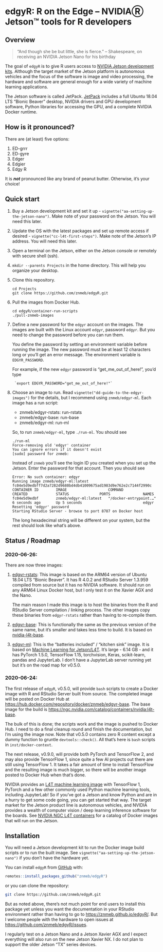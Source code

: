 edgyR: R on the Edge – NVIDIAⓇ Jetson™ tools for R developers
================

## Overview

> “And though she be but little, she is fierce.” – Shakespeare, on
> receiving an NVIDIA Jetson Nano for his birthday

The goal of `edgyR` is to give R users access to [NVIDIA Jetson
development
kits](https://developer.nvidia.com/embedded/develop/hardware). Although
the target market of the Jetson platform is autonomous vehicles and the
focus of the software is image and video processing, the hardware and
software are general enough for a wide variety of machine learning
applications.

The Jetson software is called JetPack.
[JetPack](https://developer.nvidia.com/embedded/jetpack) includes a full
Ubuntu 18.04 LTS “Bionic Beaver” desktop, NVIDIA drivers and GPU
development software, Python libraries for accessing the GPU, and a
complete NVIDIA Docker runtime.

## How is it pronounced?

There are (at least) five options:

1.  ED-grrr
2.  ED-gyre
3.  Edger
4.  Edgier
5.  Edgy R

It is ***not*** pronounced like any brand of peanut butter. Otherwise,
it’s your choice\!

## Quick start

1.  Buy a Jetson development kit and set it up -
    `vignette("aa-setting-up-the-jetson-nano")`. Make note of your
    password on the Jetson. You will need this later.

2.  Update the OS with the latest packages and set up remote access if
    desired - `vignette("cc-l4t-first-steps")`. Make note of the
    Jetson’s IP address. You will need this later.

3.  Open a terminal on the Jetson, either on the Jetson console or
    remotely with secure shell (ssh).

4.  `mkdir --parents Projects` in the home directory. This will help you
    organize your desktop.

5.  Clone this repository.
    
        cd Projects
        git clone https://github.com/znmeb/edgyR.git

6.  Pull the images from Docker Hub.
    
        cd edgyR/container-run-scripts
        ./pull-znmeb-images

7.  Define a new password for the `edgyr` account on the images. The
    images are built with the Linux account `edgyr`, password `edgyr`.
    But you need to change the password before you can run them.
    
    You define the password by setting an environment variable before
    running the image. The new password must be at least 12 characters
    long or you’ll get an error message. The environment variable is
    `EDGYR_PASSWORD`.
    
    For example, if the new `edgyr` password is
    “get\_me\_out\_of\_here\!”, you’d type
    
    ``` 
     `export EDGYR_PASSWORD="get_me_out_of_here!"`
    ```

8.  Choose an image to run. Read
    `vignette("dd-guide-to-the-edgyr-images")` for the details, but I
    recommend using `znmeb/edgyr-ml`. Each image has a run script:
    
      - znmeb/edgyr-rstats: run-rstats
      - znmeb/edgyr-base: run-base
      - znmeb/edgyr-ml: run-ml
    
    So, to run `znmeb/edgyr-ml`, type `./run-ml`. You should see
    
        ./run-ml 
        Force-removing old 'edgyr' container
        You can ignore errors if it doesn't exist
        [sudo] password for znmeb: 
    
    Instead of `znmeb` you’ll see the login ID you created when you set
    up the Jetson. Enter the password for that account. Then you should
    see
    
        Error: No such container: edgyr
        Running image znmeb/edgyr-ml:latest
        fc04e5d9edbff7d2a7282d9680bd4db41009675ad1983d9e762e2c7144f2990c
        CONTAINER ID        IMAGE                   COMMAND                  CREATED             STATUS              PORTS               NAMES
        fc04e5d9edbf        znmeb/edgyr-ml:latest   "/docker-entrypoint.…"   6 seconds ago       Up 5 seconds                            edgyr
        Resetting 'edgyr' password
        Starting RStudio Server - browse to port 8787 on Docker host
    
    The long hexadecimal string will be different on your system, but
    the rest should look like what’s above.

## Status / Roadmap

### 2020-06-26:

There are now three images:

1.  [edgyr-rstats](https://hub.docker.com/repository/docker/znmeb/edgyr-rstats):
    This image is based on the ARM64 version of Ubuntu 18.04 LTS “Bionic
    Beaver”. It has R 4.0.2 and RStudio Server 1.3.959 compiled from
    source but it has no NVIDIA software. It should run on any ARM64
    Linux Docker host, but I only test it on the Xavier AGX and the
    Nano.
    
    The main reason I made this image is to host the binaries from the R
    and RStudio Server compilation / linking process. The other images
    copy these binaries from `edgyr-rstats` rather than having to
    re-compile them.

2.  [edgyr-base](https://hub.docker.com/repository/docker/znmeb/edgyr-base):
    This is functionally the same as the previous version of the same
    name, but it’s smaller and takes less time to build. It is based on
    [nvidia-l4t-base](https://ngc.nvidia.com/catalog/containers/nvidia:l4t-base).

3.  [edgyr-ml](https://hub.docker.com/repository/docker/znmeb/edgyr-ml):
    This is the “batteries included” / “kitchen sink” image. It is based
    on [Machine Learning for
    Jetson/L4T](https://ngc.nvidia.com/catalog/containers/nvidia:l4t-ml).
    It’s large - 6.14 GB - and it has PyTorch 1.5.0, TensorFlow 1.15,
    torchvision, Keras, scikit-learn, pandas and JupyterLab. I don’t
    have a JupyterLab server running yet but it’s on the road map for
    v0.5.0.

### 2020-06-24:

The first release of `edgyR`, v0.5.0, will provide `bash` scripts to
create a Docker image with R and RStudio Server built from source. The
completed image will be posted on Docker Hub at
<https://hub.docker.com/repository/docker/znmeb/edgyr-base>. The base
image for the build is
<https://ngc.nvidia.com/catalog/containers/nvidia:l4t-base>.

The bulk of this is done; the scripts work and the image is pushed to
Docker Hub. I need to do a final cleanup round and finish the
documentation, but I’m using the image now. Note that v0.5.0 contains
zero R content except a dummy function to gruntle `devtools::check()`.
All that’s here is `bash` scripts in `inst/docker-context`.

The next release, v0.9.0, will provide both PyTorch and TensorFlow 2,
and may also provide TensorFlow 1, since quite a few AI projects out
there are still using TensorFlow 1. It takes a fair amount of time to
install TensorFlow and the resulting image is much bigger, so there will
be another image posted to Docker Hub when that’s done.

NVIDIA provides an [L4T machine learning
image](https://ngc.nvidia.com/catalog/containers/nvidia:l4t-ml) with
TensorFlow 1, PyTorch and a few other commonly used Python machine
learning tools, including JupyterLab\! So if you’ve got a Jetson and
know Python and are in a hurry to get some code going, you can get
started that way. The target market for the Jetson product line is
autonomous vehicles, and NVIDIA provides a wealth of computer vision /
deep learning inference software for the boards. See [NVIDIA NGC L4T
containers](https://ngc.nvidia.com/catalog/containers?orderBy=modifiedDESC&pageNumber=0&query=l4t&quickFilter=containers&filters=)
for a catalog of Docker images that will run on the Jetson.

## Installation

You will need a Jetson development kit to run the Docker image build
scripts or to run the built image. See
`vignette("aa-setting-up-the-jetson-nano")` if you don’t have the
hardware yet.

You can install `edgyR` from [GitHub](https://github.com/znmeb/edgyR)
with:

``` r
remotes::install_packages_github("znmeb/edgyR")
```

or you can clone the repository:

``` bash
git clone https://github.com/znmeb/edgyR.git
```

But as noted above, there’s not much point for end users to install this
package yet unless you want the documentation in your RStudio
environment rather than having to go to
<https://znmeb.github.io/edgyR/>. But I welcome people with the hardware
to open issues at <https://github.com/znmeb/edgyR/issues>.

I regularly test on a Jetson Nano and a Jetson Xavier AGX and I expect
everything will also run on the new Jetson Xavier NX. I do not plan to
support the older Jetson “TX” series devices.
